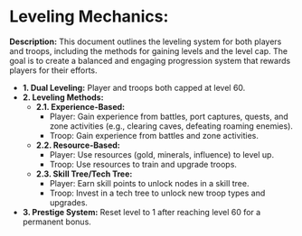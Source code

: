 # Leveling Mechanics:

**Description:** This document outlines the leveling system for both players and troops, including the methods for gaining levels and the level cap. The goal is to create a balanced and engaging progression system that rewards players for their efforts.

*   **1. Dual Leveling:** Player and troops both capped at level 60.
*   **2. Leveling Methods:**
    *   **2.1. Experience-Based:**
        *   Player: Gain experience from battles, port captures, quests, and zone activities (e.g., clearing caves, defeating roaming enemies).
        *   Troop: Gain experience from battles and zone activities.
    *   **2.2. Resource-Based:**
        *   Player: Use resources (gold, minerals, influence) to level up.
        *   Troop: Use resources to train and upgrade troops.
    *   **2.3. Skill Tree/Tech Tree:**
        *   Player: Earn skill points to unlock nodes in a skill tree.
        *   Troop: Invest in a tech tree to unlock new troop types and upgrades.
*   **3. Prestige System:** Reset level to 1 after reaching level 60 for a permanent bonus.